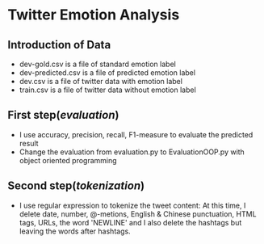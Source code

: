 # Twitter Emotion Analysis
## Introduction of Data
* dev-gold.csv is a file of standard emotion label
* dev-predicted.csv is a file of predicted emotion label
* dev.csv is a file of twitter data with emotion label
* train.csv is a file of twitter data without emotion label
## First step(_evaluation_)
* I use accuracy, precision, recall, F1-measure to evaluate the predicted result
* Change the evaluation from evaluation.py to EvaluationOOP.py with object oriented programming
## Second step(_tokenization_)
* I use regular expression to tokenize the tweet content:
  At this time, I delete date, number, @-metions, English & Chinese punctuation, HTML tags, URLs, the word 'NEWLINE' and I also delete the hashtags but leaving the words after hashtags.